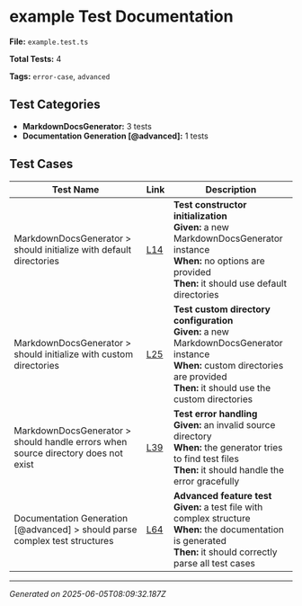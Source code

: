 # example Test Documentation

**File:** `example.test.ts`

**Total Tests:** 4

**Tags:** `error-case`, `advanced`

## Test Categories

- **MarkdownDocsGenerator:** 3 tests
- **Documentation Generation [@advanced]:** 1 tests

## Test Cases

| Test Name | Link | Description |
|-----------|------|-------------|
| MarkdownDocsGenerator > should initialize with default directories | [L14](src/test/example.test.ts#L14) | **Test constructor initialization**<br>**Given:** a new MarkdownDocsGenerator instance<br>**When:** no options are provided<br>**Then:** it should use default directories |
| MarkdownDocsGenerator > should initialize with custom directories | [L25](src/test/example.test.ts#L25) | **Test custom directory configuration**<br>**Given:** a new MarkdownDocsGenerator instance<br>**When:** custom directories are provided<br>**Then:** it should use the custom directories |
| MarkdownDocsGenerator > should handle errors when source directory does not exist | [L39](src/test/example.test.ts#L39) | **Test error handling**<br>**Given:** an invalid source directory<br>**When:** the generator tries to find test files<br>**Then:** it should handle the error gracefully |
| Documentation Generation [@advanced] > should parse complex test structures | [L64](src/test/example.test.ts#L64) | **Advanced feature test**<br>**Given:** a test file with complex structure<br>**When:** the documentation is generated<br>**Then:** it should correctly parse all test cases |

---
*Generated on 2025-06-05T08:09:32.187Z*
